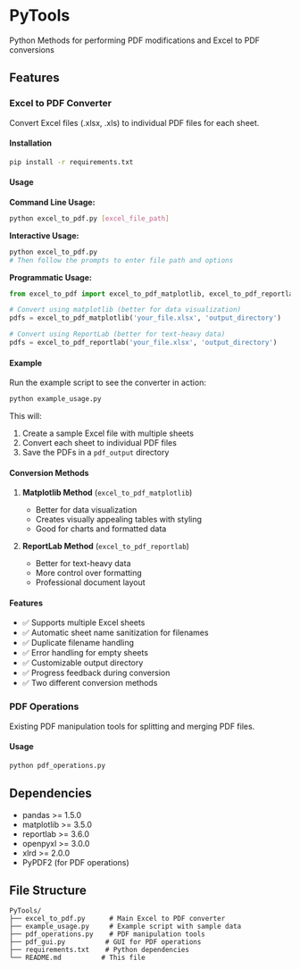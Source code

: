 # PyTools
Python Methods for performing PDF modifications and Excel to PDF conversions

## Features

### Excel to PDF Converter
Convert Excel files (.xlsx, .xls) to individual PDF files for each sheet.

#### Installation
```bash
pip install -r requirements.txt
```

#### Usage

**Command Line Usage:**
```bash
python excel_to_pdf.py [excel_file_path]
```

**Interactive Usage:**
```bash
python excel_to_pdf.py
# Then follow the prompts to enter file path and options
```

**Programmatic Usage:**
```python
from excel_to_pdf import excel_to_pdf_matplotlib, excel_to_pdf_reportlab

# Convert using matplotlib (better for data visualization)
pdfs = excel_to_pdf_matplotlib('your_file.xlsx', 'output_directory')

# Convert using ReportLab (better for text-heavy data)
pdfs = excel_to_pdf_reportlab('your_file.xlsx', 'output_directory')
```

#### Example
Run the example script to see the converter in action:
```bash
python example_usage.py
```

This will:
1. Create a sample Excel file with multiple sheets
2. Convert each sheet to individual PDF files
3. Save the PDFs in a `pdf_output` directory

#### Conversion Methods

1. **Matplotlib Method** (`excel_to_pdf_matplotlib`)
   - Better for data visualization
   - Creates visually appealing tables with styling
   - Good for charts and formatted data

2. **ReportLab Method** (`excel_to_pdf_reportlab`)
   - Better for text-heavy data
   - More control over formatting
   - Professional document layout

#### Features
- ✅ Supports multiple Excel sheets
- ✅ Automatic sheet name sanitization for filenames
- ✅ Duplicate filename handling
- ✅ Error handling for empty sheets
- ✅ Customizable output directory
- ✅ Progress feedback during conversion
- ✅ Two different conversion methods

### PDF Operations
Existing PDF manipulation tools for splitting and merging PDF files.

#### Usage
```bash
python pdf_operations.py
```

## Dependencies
- pandas >= 1.5.0
- matplotlib >= 3.5.0
- reportlab >= 3.6.0
- openpyxl >= 3.0.0
- xlrd >= 2.0.0
- PyPDF2 (for PDF operations)

## File Structure
```
PyTools/
├── excel_to_pdf.py      # Main Excel to PDF converter
├── example_usage.py     # Example script with sample data
├── pdf_operations.py    # PDF manipulation tools
├── pdf_gui.py          # GUI for PDF operations
├── requirements.txt    # Python dependencies
└── README.md          # This file
```
